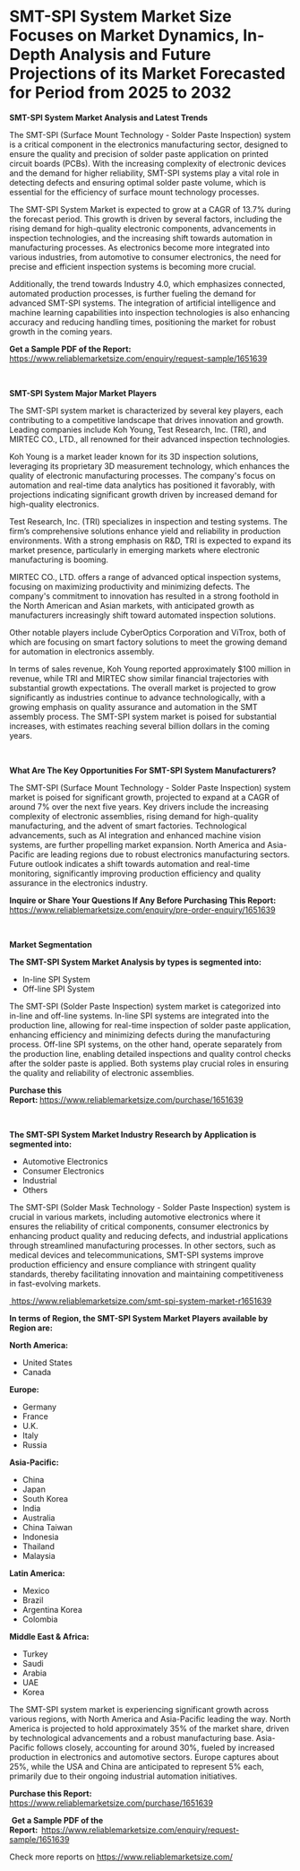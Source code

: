 <p><h1>SMT-SPI System Market Size Focuses on Market Dynamics, In-Depth Analysis and Future Projections of its Market Forecasted for Period from 2025 to 2032</h1></p><p><strong>SMT-SPI System Market Analysis and Latest Trends</strong></p>
<p><p>The SMT-SPI (Surface Mount Technology - Solder Paste Inspection) system is a critical component in the electronics manufacturing sector, designed to ensure the quality and precision of solder paste application on printed circuit boards (PCBs). With the increasing complexity of electronic devices and the demand for higher reliability, SMT-SPI systems play a vital role in detecting defects and ensuring optimal solder paste volume, which is essential for the efficiency of surface mount technology processes.</p><p>The SMT-SPI System Market is expected to grow at a CAGR of 13.7% during the forecast period. This growth is driven by several factors, including the rising demand for high-quality electronic components, advancements in inspection technologies, and the increasing shift towards automation in manufacturing processes. As electronics become more integrated into various industries, from automotive to consumer electronics, the need for precise and efficient inspection systems is becoming more crucial. </p><p>Additionally, the trend towards Industry 4.0, which emphasizes connected, automated production processes, is further fueling the demand for advanced SMT-SPI systems. The integration of artificial intelligence and machine learning capabilities into inspection technologies is also enhancing accuracy and reducing handling times, positioning the market for robust growth in the coming years.</p></p>
<p><strong>Get a Sample PDF of the Report:&nbsp;</strong> <a href="https://www.reliablemarketsize.com/enquiry/request-sample/1651639?utm_campaign=3445&utm_medium=2&utm_source=Github&utm_content=ia&utm_term=23032025&utm_id=smt-spi-system">https://www.reliablemarketsize.com/enquiry/request-sample/1651639</a></p>
<p>&nbsp;</p>
<p><strong>SMT-SPI System Major Market Players</strong></p>
<p><p>The SMT-SPI system market is characterized by several key players, each contributing to a competitive landscape that drives innovation and growth. Leading companies include Koh Young, Test Research, Inc. (TRI), and MIRTEC CO., LTD., all renowned for their advanced inspection technologies.</p><p>Koh Young is a market leader known for its 3D inspection solutions, leveraging its proprietary 3D measurement technology, which enhances the quality of electronic manufacturing processes. The company's focus on automation and real-time data analytics has positioned it favorably, with projections indicating significant growth driven by increased demand for high-quality electronics.</p><p>Test Research, Inc. (TRI) specializes in inspection and testing systems. The firm’s comprehensive solutions enhance yield and reliability in production environments. With a strong emphasis on R&D, TRI is expected to expand its market presence, particularly in emerging markets where electronic manufacturing is booming.</p><p>MIRTEC CO., LTD. offers a range of advanced optical inspection systems, focusing on maximizing productivity and minimizing defects. The company's commitment to innovation has resulted in a strong foothold in the North American and Asian markets, with anticipated growth as manufacturers increasingly shift toward automated inspection solutions.</p><p>Other notable players include CyberOptics Corporation and ViTrox, both of which are focusing on smart factory solutions to meet the growing demand for automation in electronics assembly. </p><p>In terms of sales revenue, Koh Young reported approximately $100 million in revenue, while TRI and MIRTEC show similar financial trajectories with substantial growth expectations. The overall market is projected to grow significantly as industries continue to advance technologically, with a growing emphasis on quality assurance and automation in the SMT assembly process. The SMT-SPI system market is poised for substantial increases, with estimates reaching several billion dollars in the coming years.</p></p>
<p>&nbsp;</p>
<p><strong>What Are The Key Opportunities For SMT-SPI System Manufacturers?</strong></p>
<p><p>The SMT-SPI (Surface Mount Technology - Solder Paste Inspection) system market is poised for significant growth, projected to expand at a CAGR of around 7% over the next five years. Key drivers include the increasing complexity of electronic assemblies, rising demand for high-quality manufacturing, and the advent of smart factories. Technological advancements, such as AI integration and enhanced machine vision systems, are further propelling market expansion. North America and Asia-Pacific are leading regions due to robust electronics manufacturing sectors. Future outlook indicates a shift towards automation and real-time monitoring, significantly improving production efficiency and quality assurance in the electronics industry.</p></p>
<p><strong>Inquire or Share Your Questions If Any Before Purchasing This Report:</strong> <a href="https://www.reliablemarketsize.com/enquiry/pre-order-enquiry/1651639?utm_campaign=3445&utm_medium=2&utm_source=Github&utm_content=ia&utm_term=23032025&utm_id=smt-spi-system">https://www.reliablemarketsize.com/enquiry/pre-order-enquiry/1651639</a></p>
<p>&nbsp;</p>
<p><strong>Market Segmentation</strong></p>
<p><strong>The SMT-SPI System Market Analysis by types is segmented into:</strong></p>
<p><ul><li>In-line SPI System</li><li>Off-line SPI System</li></ul></p>
<p><p>The SMT-SPI (Solder Paste Inspection) system market is categorized into in-line and off-line systems. In-line SPI systems are integrated into the production line, allowing for real-time inspection of solder paste application, enhancing efficiency and minimizing defects during the manufacturing process. Off-line SPI systems, on the other hand, operate separately from the production line, enabling detailed inspections and quality control checks after the solder paste is applied. Both systems play crucial roles in ensuring the quality and reliability of electronic assemblies.</p></p>
<p><strong>Purchase this Report:&nbsp;</strong><a href="https://www.reliablemarketsize.com/purchase/1651639?utm_campaign=3445&utm_medium=2&utm_source=Github&utm_content=ia&utm_term=23032025&utm_id=smt-spi-system">https://www.reliablemarketsize.com/purchase/1651639</a></p>
<p>&nbsp;</p>
<p><strong>The SMT-SPI System Market Industry Research by Application is segmented into:</strong></p>
<p><ul><li>Automotive Electronics</li><li>Consumer Electronics</li><li>Industrial</li><li>Others</li></ul></p>
<p><p>The SMT-SPI (Solder Mask Technology - Solder Paste Inspection) system is crucial in various markets, including automotive electronics where it ensures the reliability of critical components, consumer electronics by enhancing product quality and reducing defects, and industrial applications through streamlined manufacturing processes. In other sectors, such as medical devices and telecommunications, SMT-SPI systems improve production efficiency and ensure compliance with stringent quality standards, thereby facilitating innovation and maintaining competitiveness in fast-evolving markets.</p></p>
<p><a href="https://www.reliablemarketsize.com/smt-spi-system-market-r1651639?utm_campaign=3445&utm_medium=2&utm_source=Github&utm_content=ia&utm_term=23032025&utm_id=smt-spi-system">&nbsp;https://www.reliablemarketsize.com/smt-spi-system-market-r1651639</a></p>
<p><strong>In terms of Region, the SMT-SPI System Market Players available by Region are:</strong></p>
<p>
    <p> <strong> North America: </strong>
        <ul>
            <li>United States</li>
            <li>Canada</li>
        </ul>
        </p> 
    <p> <strong> Europe: </strong>
        <ul>
            <li>Germany</li>
            <li>France</li>
            <li>U.K.</li>
            <li>Italy</li>
            <li>Russia</li>
        </ul>
        </p> 
    <p> <strong> Asia-Pacific: </strong>
        <ul>
            <li>China</li>
            <li>Japan</li>
            <li>South Korea</li>
            <li>India</li>
            <li>Australia</li>
            <li>China Taiwan</li>
            <li>Indonesia</li>
            <li>Thailand</li>
            <li>Malaysia</li>
        </ul>
        </p> 
    <p> <strong> Latin America: </strong>
        <ul>
            <li>Mexico</li>
            <li>Brazil</li>
            <li>Argentina Korea</li>
            <li>Colombia</li>
        </ul>
        </p> 
    <p> <strong> Middle East & Africa: </strong>
        <ul>
            <li>Turkey</li>
            <li>Saudi</li>
            <li>Arabia</li>
            <li>UAE</li>
            <li>Korea</li>
        </ul>
    </p>
    </p>
<p><p>The SMT-SPI system market is experiencing significant growth across various regions, with North America and Asia-Pacific leading the way. North America is projected to hold approximately 35% of the market share, driven by technological advancements and a robust manufacturing base. Asia-Pacific follows closely, accounting for around 30%, fueled by increased production in electronics and automotive sectors. Europe captures about 25%, while the USA and China are anticipated to represent 5% each, primarily due to their ongoing industrial automation initiatives.</p></p>
<p><strong>Purchase this Report: </strong><a href="https://www.reliablemarketsize.com/purchase/1651639?utm_campaign=3445&utm_medium=2&utm_source=Github&utm_content=ia&utm_term=23032025&utm_id=smt-spi-system">https://www.reliablemarketsize.com/purchase/1651639</a></p>
<p>&nbsp;<strong>Get a Sample PDF of the Report:&nbsp;&nbsp;</strong><a href="https://www.reliablemarketsize.com/enquiry/request-sample/1651639?utm_campaign=3445&utm_medium=2&utm_source=Github&utm_content=ia&utm_term=23032025&utm_id=smt-spi-system">https://www.reliablemarketsize.com/enquiry/request-sample/1651639</a></p>
<p><strong></strong></p>
<p>Check more reports on <a href="https://www.reliablemarketsize.com/?utm_campaign=3445&utm_medium=2&utm_source=Github&utm_content=ia&utm_term=23032025&utm_id=smt-spi-system">https://www.reliablemarketsize.com/</a></p>